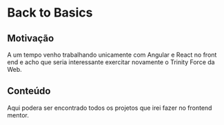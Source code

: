 # Back to Basics

## Motivação
A um tempo venho trabalhando unicamente com Angular e React no front end e acho que seria interessante exercitar novamente o Trinity Force da Web.

## Conteúdo
Aqui podera ser encontrado todos os projetos que irei fazer no frontend mentor.

